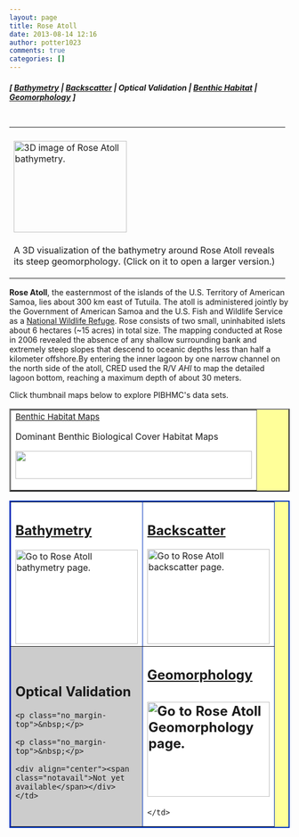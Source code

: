 ```yaml
---
layout: page
title: Rose Atoll
date: 2013-08-14 12:16
author: potter1023
comments: true
categories: []
---
```

<h5 class="no_margin-top">[ <a href="http://www.soest.hawaii.edu/pibhmc/cms/data-by-location/american-samoa/rose-atoll/rose-atoll-bathymetry">Bathymetry</a> | <span class="style1"><a href="http://www.soest.hawaii.edu/pibhmc/cms/data-by-location/american-samoa/rose-atoll/rose-atoll-backscatter">Backscatter</a></span> | Optical Validation | <a href="http://www.soest.hawaii.edu/pibhmc/cms/data-by-location/american-samoa/rose-atoll/rose-atoll-habitat/">Benthic Habitat</a> | <a href="http://www.soest.hawaii.edu/pibhmc/cms/data-by-location/american-samoa/rose-atoll/rose-atoll-geomorphology">Geomorphology</a> ]</h5>

<table style="padding: 6px 8px 0px 0px;" align="left" border="0" cellpadding="0" cellspacing="0" width="203">

<tbody><tr>

<td><p class="no_margin" align="left"><a href="ftp://ftp.soest.hawaii.edu/pibhmc/website/webdocs/webtext&amp;figures/amsamoa/rose_3d.jpg"><img src="http://www.soest.hawaii.edu/pibhmc/amsamoa_images/rose_3d_250px.jpg" alt="3D image of Rose Atoll bathymetry." title="A 3D visualization of the bathymetry around Rose Atoll reveals its steep geomorphology." border="0" height="164" hspace="0" vspace="6" width="203" /></a></p>

<p class="caption"> A 3D visualization of the bathymetry around Rose Atoll reveals its steep geomorphology. (Click on it to open a larger version.)</p>

</td>

</tr></tbody></table>

<p><strong>Rose Atoll</strong>, the easternmost of the islands of the U.S. Territory of American Samoa, lies about 300 km east of Tutuila.  The atoll  is administered jointly by the Government of American Samoa and the U.S. Fish and Wildlife Service as a  <a href="http://www.fws.gov" target="_blank">National Wildlife Refuge</a>. Rose consists of two small, uninhabited islets about 6 hectares (~15 acres) in total size. The mapping conducted at Rose in 2006 revealed the absence of any shallow surrounding bank and extremely steep slopes that descend to oceanic depths less than half a kilometer offshore.By entering the inner lagoon by one narrow channel on the north side of the atoll, CRED used the R/V <em>AHI</em> to map the detailed lagoon bottom, reaching a maximum depth of about 30 meters.</p>

<p>Click  thumbnail maps below to explore PIBHMC's data sets. </p>

<table border="2" width="475" cellspacing="4" cellpadding="2" bgcolor="#ffff99">
<tbody>
<tr>
<td valign="middle" bgcolor="#ffffff" width="425" height="50"><a href="http://www.soest.hawaii.edu/pibhmc/cms/data-by-location/american-samoa/rose-atoll/rose-atoll-habitat/" target="_blank"><span style="font-size: 15px;"> Benthic Habitat Maps</span></a>

Dominant Benthic Biological Cover Habitat Maps

<a href="http://www.soest.hawaii.edu/pibhmc/cms/data-by-location/american-samoa/rose-atoll/rose-atoll-habitat/" target="_blank"><img style="border: 0px solid; width: 425px; height: 50px;" src="http://www.soest.hawaii.edu/pibhmc/amsamoa_images/ROS_Cover_440_3.jpg" align="middle" /></a></td>
</tr>
</tbody>
</table>
<table bgcolor="#ffff99" border="2" bordercolor="#0033bd" cellpadding="2" cellspacing="4" width="445">

 <tbody><tr>

  <td bgcolor="#ffffff" height="220" valign="middle" width="220"><h2 class="no_margin-top"><a href="http://www.soest.hawaii.edu/pibhmc/cms/data-by-location/american-samoa/rose-atoll/rose-atoll-bathymetry">Bathymetry</a></h2><a href="http://www.soest.hawaii.edu/pibhmc/cms/data-by-location/american-samoa/rose-atoll/rose-atoll-bathymetry"><img src="http://www.soest.hawaii.edu/pibhmc/amsamoa_images/Rose_40m_220px.jpg" alt="Go to Rose Atoll bathymetry page." title="Go to Rose Atoll bathymetry page." align="middle" border="0" height="169" hspace="0" vspace="0" width="220" /></a></td>

  <td bgcolor="#ffffff" height="220" valign="middle" width="220"><h2 class="no_margin-top"><a href="http://www.soest.hawaii.edu/pibhmc/cms/data-by-location/american-samoa/rose-atoll/rose-atoll-backscatter">Backscatter</a></h2><a href="http://www.soest.hawaii.edu/pibhmc/cms/data-by-location/american-samoa/rose-atoll/rose-atoll-backscatter"><img src="http://www.soest.hawaii.edu/pibhmc/amsamoa_images/rose-bs_220.jpg" alt="Go to Rose Atoll backscatter page." title="Go to Rose Atoll backscatter page." align="middle" border="0" height="170" hspace="0" vspace="0" width="220" /></a></td>
 </tr>
 <tr>

  <td bgcolor="#cccccc" height="220" valign="middle" width="220"><h2 class="no_margin-top-deadlink">Optical Validation</h2>

    <p class="no_margin-top">&nbsp;</p>

    <p class="no_margin-top">&nbsp;</p>

    <div align="center"><span class="notavail">Not yet available</span></div></td>

  <td bgcolor="#ffffff" height="220" valign="middle" width="220"><h2 class="no_margin-top-deadlink"><a href="http://www.soest.hawaii.edu/pibhmc/cms/data-by-location/american-samoa/rose-atoll/rose-atoll-geomorphology">Geomorphology</a></h2><h2 class="no_margin-top-deadlink"><a href="http://www.soest.hawaii.edu/pibhmc/cms/data-by-location/american-samoa/rose-atoll/rose-atoll-geomorphology"><img src="http://www.soest.hawaii.edu/pibhmc/amsamoa_images/Rose_40m_hardsoft_220.jpg" alt="Go to Rose Atoll Geomorphology page." title="Go to Rose Atoll backscatter page." align="middle" border="0" height="170" hspace="0" vspace="0" width="220" /></a></h2>

    </td>

 </tr>

</tbody></table>

&nbsp;

&nbsp;

&nbsp;

&nbsp;

&nbsp;

&nbsp;


